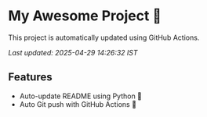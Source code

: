 # My Awesome Project 🚀

This project is automatically updated using GitHub Actions.

_Last updated: 2025-04-29 14:26:32 IST_

## Features
- Auto-update README using Python 🐍
- Auto Git push with GitHub Actions 🤖
